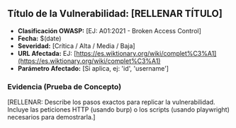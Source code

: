 ## Título de la Vulnerabilidad: [RELLENAR TÍTULO]

- **Clasificación OWASP:** [EJ: A01:2021 - Broken Access Control]
- **Fecha:** $(date)
- **Severidad:** [Crítica / Alta / Media / Baja]
- **URL Afectada:** EJ: [https://es.wiktionary.org/wiki/complet%C3%A1](https://es.wiktionary.org/wiki/complet%C3%A1)
- **Parámetro Afectado:** [Si aplica, ej: 'id', 'username']

### Evidencia (Prueba de Concepto)
[RELLENAR: Describe los pasos exactos para replicar la vulnerabilidad. Incluye las peticiones HTTP (usando burp) o los scripts (usando playwright) necesarios para demostrarla.]